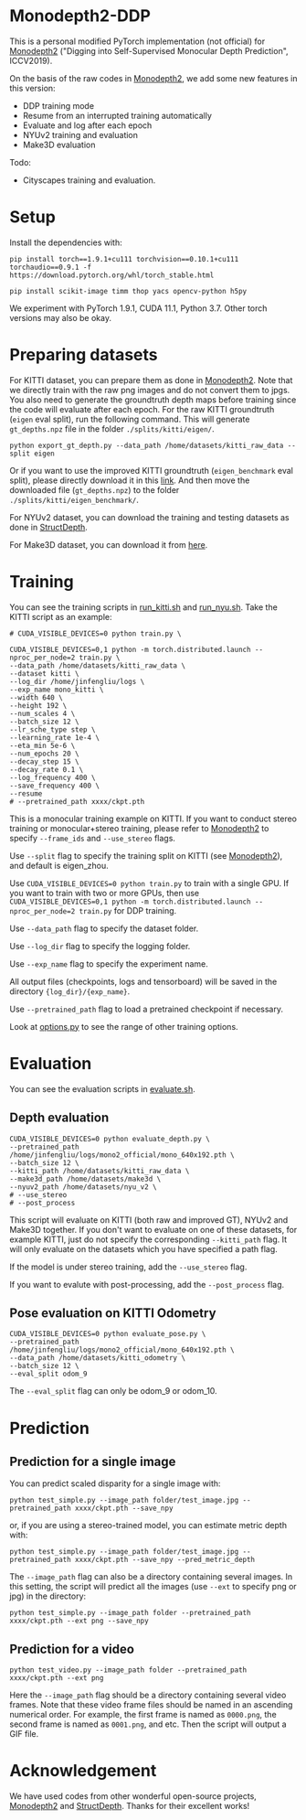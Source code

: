 # Monodepth2-DDP

This is a personal modified PyTorch implementation (not official) for [Monodepth2](https://github.com/nianticlabs/monodepth2) ("Digging into Self-Supervised Monocular Depth Prediction", ICCV2019).


On the basis of the raw codes in [Monodepth2](https://github.com/nianticlabs/monodepth2), we add some new features in this version:
* DDP training mode
* Resume from an interrupted training automatically
* Evaluate and log after each epoch
* NYUv2 training and evaluation
* Make3D evaluation

Todo:
* Cityscapes training and evaluation.


# Setup

Install the dependencies with:
```shell
pip install torch==1.9.1+cu111 torchvision==0.10.1+cu111 torchaudio==0.9.1 -f https://download.pytorch.org/whl/torch_stable.html

pip install scikit-image timm thop yacs opencv-python h5py
```
We experiment with PyTorch 1.9.1, CUDA 11.1, Python 3.7. Other torch versions may also be okay.


# Preparing datasets
For KITTI dataset, you can prepare them as done in [Monodepth2](https://github.com/nianticlabs/monodepth2). Note that we directly train with the raw png images and do not convert them to jpgs. You also need to generate the groundtruth depth maps before training since the code will evaluate after each epoch. For the raw KITTI groundtruth (`eigen` eval split), run the following command. This will generate `gt_depths.npz` file in the folder `./splits/kitti/eigen/`.
```shell
python export_gt_depth.py --data_path /home/datasets/kitti_raw_data --split eigen
```
Or if you want to use the improved KITTI groundtruth (`eigen_benchmark` eval split), please directly download it in this [link](https://www.dropbox.com/scl/fi/dg7eskv5ztgdyp4ippqoa/gt_depths.npz?rlkey=qb39aajkbhmnod71rm32136ry&dl=0). And then move the downloaded file (`gt_depths.npz`) to the folder `./splits/kitti/eigen_benchmark/`.

For NYUv2 dataset, you can download the training and testing datasets as done in [StructDepth](https://github.com/SJTU-ViSYS/StructDepth).

For Make3D dataset, you can download it from [here](http://make3d.cs.cornell.edu/data.html#make3d).


# Training
You can see the training scripts in [run_kitti.sh](./run_kitti.sh) and [run_nyu.sh](./run_nyu.sh). Take the KITTI script as an example:
```shell
# CUDA_VISIBLE_DEVICES=0 python train.py \

CUDA_VISIBLE_DEVICES=0,1 python -m torch.distributed.launch --nproc_per_node=2 train.py \
--data_path /home/datasets/kitti_raw_data \
--dataset kitti \
--log_dir /home/jinfengliu/logs \
--exp_name mono_kitti \
--width 640 \
--height 192 \
--num_scales 4 \
--batch_size 12 \
--lr_sche_type step \
--learning_rate 1e-4 \
--eta_min 5e-6 \
--num_epochs 20 \
--decay_step 15 \
--decay_rate 0.1 \
--log_frequency 400 \
--save_frequency 400 \
--resume 
# --pretrained_path xxxx/ckpt.pth
```
This is a monocular training example on KITTI. If you want to conduct stereo training or monocular+stereo training, please refer to [Monodepth2](https://github.com/nianticlabs/monodepth2) to specify `--frame_ids` and `--use_stereo` flags.

Use `--split` flag to specify the training split on KITTI (see [Monodepth2](https://github.com/nianticlabs/monodepth2)), and default is eigen_zhou.

Use `CUDA_VISIBLE_DEVICES=0 python train.py` to train with a single GPU. If you want to train with two or more GPUs, then use `CUDA_VISIBLE_DEVICES=0,1 python -m torch.distributed.launch --nproc_per_node=2 train.py` for DDP training.

Use `--data_path` flag to specify the dataset folder.

Use `--log_dir` flag to specify the logging folder.

Use `--exp_name` flag to specify the experiment name.

All output files (checkpoints, logs and tensorboard) will be saved in the directory `{log_dir}/{exp_name}`.

Use `--pretrained_path` flag to load a pretrained checkpoint if necessary.

Look at [options.py](./options.py) to see the range of other training options.

# Evaluation
You can see the evaluation scripts in [evaluate.sh](./evaluate.sh). 

## Depth evaluation
```shell
CUDA_VISIBLE_DEVICES=0 python evaluate_depth.py \
--pretrained_path /home/jinfengliu/logs/mono2_official/mono_640x192.pth \
--batch_size 12 \
--kitti_path /home/datasets/kitti_raw_data \
--make3d_path /home/datasets/make3d \
--nyuv2_path /home/datasets/nyu_v2 \
# --use_stereo
# --post_process
```
This script will evaluate on KITTI (both raw and improved GT), NYUv2 and Make3D together. If you don't want to evaluate on one of these datasets, for example KITTI, just do not specify the corresponding `--kitti_path` flag. It will only evaluate on the datasets which you have specified a path flag.

If the model is under stereo training, add the `--use_stereo` flag.

If you want to evalute with post-processing, add the `--post_process` flag.

## Pose evaluation on KITTI Odometry
```shell
CUDA_VISIBLE_DEVICES=0 python evaluate_pose.py \
--pretrained_path /home/jinfengliu/logs/mono2_official/mono_640x192.pth \
--data_path /home/datasets/kitti_odometry \
--batch_size 12 \
--eval_split odom_9 
```
The `--eval_split` flag can only be odom_9 or odom_10.


# Prediction

## Prediction for a single image
You can predict scaled disparity for a single image with:

```shell
python test_simple.py --image_path folder/test_image.jpg --pretrained_path xxxx/ckpt.pth --save_npy
```

or, if you are using a stereo-trained model, you can estimate metric depth with:

```shell
python test_simple.py --image_path folder/test_image.jpg --pretrained_path xxxx/ckpt.pth --save_npy --pred_metric_depth
```

The `--image_path` flag can also be a directory containing several images. In this setting, the script will predict all the images (use `--ext` to specify png or jpg) in the directory:

```shell
python test_simple.py --image_path folder --pretrained_path xxxx/ckpt.pth --ext png --save_npy
```

## Prediction for a video

```shell
python test_video.py --image_path folder --pretrained_path xxxx/ckpt.pth --ext png
```
Here the `--image_path` flag should be a directory containing several video frames. Note that these video frame files should be named in an ascending numerical order. For example, the first frame is named as `0000.png`, the second frame is named as `0001.png`, and etc. Then the script will output a GIF file.

# Acknowledgement
We have used codes from other wonderful open-source projects,
[Monodepth2](https://github.com/nianticlabs/monodepth2) and [StructDepth](https://github.com/SJTU-ViSYS/StructDepth). Thanks for their excellent works!
